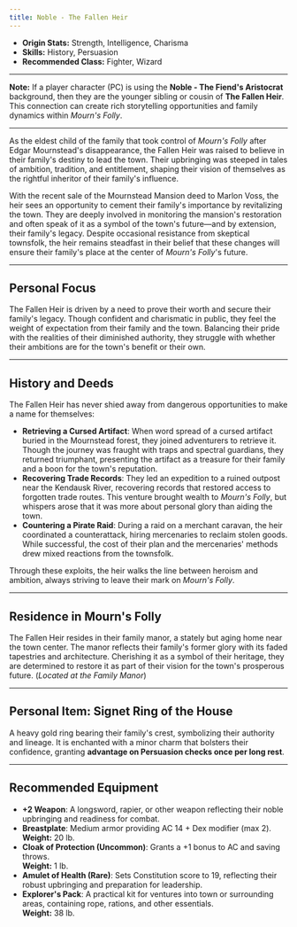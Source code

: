 ```yaml
---
title: Noble - The Fallen Heir
---
```



- **Origin Stats:** Strength, Intelligence, Charisma  
- **Skills:** History, Persuasion  
- **Recommended Class:** Fighter, Wizard  

---

**Note:** If a player character (PC) is using the **Noble - The Fiend's Aristocrat** background, then they are the younger sibling or cousin of **The Fallen Heir**. This connection can create rich storytelling opportunities and family dynamics within *Mourn's Folly*.

---

As the eldest child of the family that took control of *Mourn's Folly* after Edgar Mournstead's disappearance, the Fallen Heir was raised to believe in their family's destiny to lead the town. Their upbringing was steeped in tales of ambition, tradition, and entitlement, shaping their vision of themselves as the rightful inheritor of their family's influence.

With the recent sale of the Mournstead Mansion deed to Marlon Voss, the heir sees an opportunity to cement their family's importance by revitalizing the town. They are deeply involved in monitoring the mansion's restoration and often speak of it as a symbol of the town's future—and by extension, their family's legacy. Despite occasional resistance from skeptical townsfolk, the heir remains steadfast in their belief that these changes will ensure their family's place at the center of *Mourn's Folly*'s future.

---

## Personal Focus

The Fallen Heir is driven by a need to prove their worth and secure their family's legacy. Though confident and charismatic in public, they feel the weight of expectation from their family and the town. Balancing their pride with the realities of their diminished authority, they struggle with whether their ambitions are for the town's benefit or their own.

---

## History and Deeds

The Fallen Heir has never shied away from dangerous opportunities to make a name for themselves:  
- **Retrieving a Cursed Artifact**: When word spread of a cursed artifact buried in the Mournstead forest, they joined adventurers to retrieve it. Though the journey was fraught with traps and spectral guardians, they returned triumphant, presenting the artifact as a treasure for their family and a boon for the town's reputation.  
- **Recovering Trade Records**: They led an expedition to a ruined outpost near the Kendausk River, recovering records that restored access to forgotten trade routes. This venture brought wealth to *Mourn's Folly*, but whispers arose that it was more about personal glory than aiding the town.  
- **Countering a Pirate Raid**: During a raid on a merchant caravan, the heir coordinated a counterattack, hiring mercenaries to reclaim stolen goods. While successful, the cost of their plan and the mercenaries' methods drew mixed reactions from the townsfolk.

Through these exploits, the heir walks the line between heroism and ambition, always striving to leave their mark on *Mourn's Folly*.

---

## Residence in Mourn's Folly

The Fallen Heir resides in their family manor, a stately but aging home near the town center. The manor reflects their family's former glory with its faded tapestries and architecture. Cherishing it as a symbol of their heritage, they are determined to restore it as part of their vision for the town's prosperous future. (*Located at the Family Manor*)

---

## Personal Item: **Signet Ring of the House**

A heavy gold ring bearing their family's crest, symbolizing their authority and lineage. It is enchanted with a minor charm that bolsters their confidence, granting **advantage on Persuasion checks once per long rest**.

---

## Recommended Equipment

- **+2 Weapon**: A longsword, rapier, or other weapon reflecting their noble upbringing and readiness for combat.  
- **Breastplate**: Medium armor providing AC 14 + Dex modifier (max 2).  
  **Weight:** 20 lb.  
- **Cloak of Protection (Uncommon)**: Grants a +1 bonus to AC and saving throws.  
  **Weight:** 1 lb.  
- **Amulet of Health (Rare)**: Sets Constitution score to 19, reflecting their robust upbringing and preparation for leadership.  
- **Explorer's Pack**: A practical kit for ventures into town or surrounding areas, containing rope, rations, and other essentials.  
  **Weight:** 38 lb.
